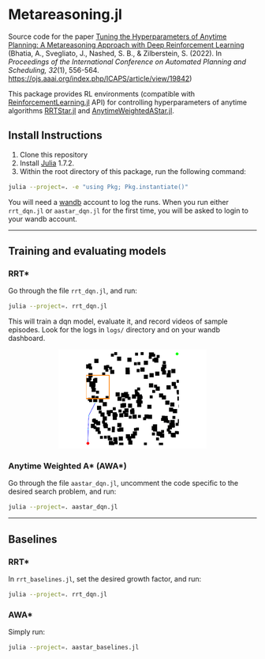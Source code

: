 # Metareasoning.jl

Source code for the paper [Tuning the Hyperparameters of Anytime Planning: A Metareasoning Approach with Deep Reinforcement Learning](https://abhinavbhatia.me/publication/BSNZicaps22)
(Bhatia, A., Svegliato, J., Nashed, S. B., & Zilberstein, S. (2022). In _Proceedings of the International Conference on Automated Planning and Scheduling, 32_(1), 556-564. https://ojs.aaai.org/index.php/ICAPS/article/view/19842)


This package provides RL environments (compatible with [ReinforcementLearning.jl](https://github.com/JuliaReinforcementLearning/ReinforcementLearning.jl) API) for controlling hyperparameters of anytime algorithms [RRTStar.jl](https://github.com/bhatiaabhinav/RRTStar.jl) and [AnytimeWeightedAStar.jl](https://github.com/bhatiaabhinav/AnytimeWeightedAStar.jl).

## Install Instructions

1. Clone this repository
2. Install [Julia](https://julialang.org/) 1.7.2.
3. Within the root directory of this package, run the following command:
```bash
julia --project=. -e "using Pkg; Pkg.instantiate()"
```

You will need a [wandb](https://wandb.ai/site) account to log the runs. When you run either `rrt_dqn.jl` or `aastar_dqn.jl` for the first time, you will be asked to login to your wandb account.

---------------------------------------------------------

## Training and evaluating models

### RRT*

Go through the file `rrt_dqn.jl`, and run:

```bash
julia --project=. rrt_dqn.jl
```

This will train a dqn model, evaluate it, and record videos of sample episodes. Look for the logs in `logs/` directory and on your wandb dashboard.

<center><img src="https://github.com/bhatiaabhinav/Metareasoning.jl/blob/main/rrt_example.gif" width="300"/></center>


### Anytime Weighted A* (AWA*)

Go through the file `aastar_dqn.jl`, uncomment the code specific to the desired search problem, and run:

```bash
julia --project=. aastar_dqn.jl
```


----------------------------------------------

## Baselines

### RRT* 

In `rrt_baselines.jl`, set the desired growth factor, and run:

```bash
julia --project=. rrt_dqn.jl
```

### AWA*

Simply run:
```bash
julia --project=. aastar_baselines.jl
```
